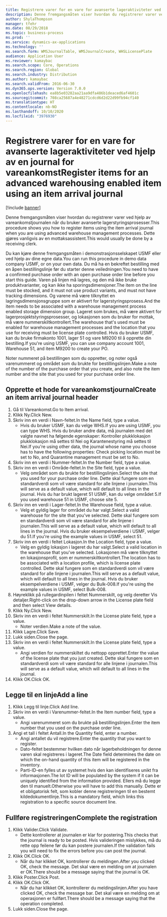 ```yaml
---
title: Registrere varer for en vare for avanserte lageraktiviteter ved hjelp av en journal for vareankomst
description: Denne fremgangsmåten viser hvordan du registrerer varer ved hjelp av vareankomstjournalen når du bruker avanserte lagerstyringsprosesser.
author: ShylaThompson
manager: tfehr
ms.date: 08/29/2018
ms.topic: business-process
ms.prod: ''
ms.service: dynamics-ax-applications
ms.technology: ''
ms.search.form: WMSJournalTable, WMSJournalCreate, WHSLicensePlate
audience: Application User
ms.reviewer: kamaybac
ms.search.scope: Core, Operations
ms.search.region: Global
ms.search.industry: Distribution
ms.author: kamaybac
ms.search.validFrom: 2016-06-30
ms.dyn365.ops.version: Version 7.0.0
ms.openlocfilehash: ea8b5e03282aa21aa9dfa486b1deaced6af4601c
ms.sourcegitcommit: 708ca25687a4e48271cdcd6d2d22d99fb94cf140
ms.translationtype: HT
ms.contentlocale: nb-NO
ms.lasthandoff: 10/10/2020
ms.locfileid: "3976930"
---
```

# <a name="register-items-for-an-advanced-warehousing-enabled-item-using-an-item-arrival-journal"></a><span data-ttu-id="28214-103">Registrere varer for en vare for avanserte lageraktiviteter ved hjelp av en journal for vareankomst</span><span class="sxs-lookup"><span data-stu-id="28214-103">Register items for an advanced warehousing enabled item using an item arrival journal</span></span>

[!include [banner](../../includes/banner.md)]

<span data-ttu-id="28214-104">Denne fremgangsmåten viser hvordan du registrerer varer ved hjelp av vareankomstjournalen når du bruker avanserte lagerstyringsprosesser.</span><span class="sxs-lookup"><span data-stu-id="28214-104">This procedure shows you how to register items using the item arrival journal when you are using advanced warehouse management processes.</span></span> <span data-ttu-id="28214-105">Dette gjøres vanligvis av en mottaksassistent.</span><span class="sxs-lookup"><span data-stu-id="28214-105">This would usually be done by a receiving clerk.</span></span> 

<span data-ttu-id="28214-106">Du kan kjøre denne fremgangsmåten i demonstrasjonsselskapet USMF eller ved hjelp av dine egne data.</span><span class="sxs-lookup"><span data-stu-id="28214-106">You can run this procedure in demo data company USMF, or on your own data.</span></span> <span data-ttu-id="28214-107">Du må ha en bekreftet bestilling med en åpen bestillingslinje før du starter denne veiledningen.</span><span class="sxs-lookup"><span data-stu-id="28214-107">You need to have a confirmed purchase order with an open purchase order line before you start this guide.</span></span> <span data-ttu-id="28214-108">Varen på linjen må lagres, og den må ikke bruke produktvarianter, og kan ikke ha sporingsdimensjoner.</span><span class="sxs-lookup"><span data-stu-id="28214-108">The item on the line must be stocked, and it must not use product variants, and must not have tracking dimensions.</span></span> <span data-ttu-id="28214-109">Og varene må være tilknyttet en lagringsdimensjonsgruppe som er aktivert for lagerstyringsprosess.</span><span class="sxs-lookup"><span data-stu-id="28214-109">And the item needs to be associated with a warehouse management process enabled storage dimension group.</span></span> <span data-ttu-id="28214-110">Lageret som brukes, må være aktivert for lagerprosjektstyringsprosesser, og lokasjonen som du bruker for mottak, må være nummerskiltkontrollert.</span><span class="sxs-lookup"><span data-stu-id="28214-110">The warehouse that's used must be enabled for warehouse management processes and the location that you use for receiving must be license plate controlled.</span></span> <span data-ttu-id="28214-111">Hvis du bruker USMF, kan du bruke firmakonto 1001, lager 51 og vare M9200 til å opprette din bestilling.</span><span class="sxs-lookup"><span data-stu-id="28214-111">If you're using USMF, you can use company account 1001, Warehouse 51, and item M9200 to create your PO.</span></span> 

<span data-ttu-id="28214-112">Noter nummeret på bestillingen som du oppretter, og noter også varenummeret og området som du brukte for bestillingslinjen.</span><span class="sxs-lookup"><span data-stu-id="28214-112">Make a note of the number of the purchase order that you create, and also note the item number and the site that you used for your purchase order line.</span></span>


## <a name="create-an-item-arrival-journal-header"></a><span data-ttu-id="28214-113">Opprette et hode for vareankomstjournal</span><span class="sxs-lookup"><span data-stu-id="28214-113">Create an item arrival journal header</span></span>
1. <span data-ttu-id="28214-114">Gå til Vareankomst.</span><span class="sxs-lookup"><span data-stu-id="28214-114">Go to Item arrival.</span></span>
2. <span data-ttu-id="28214-115">Klikk Ny.</span><span class="sxs-lookup"><span data-stu-id="28214-115">Click New.</span></span>
3. <span data-ttu-id="28214-116">Skriv inn en verdi i Navn-feltet.</span><span class="sxs-lookup"><span data-stu-id="28214-116">In the Name field, type a value.</span></span>
    * <span data-ttu-id="28214-117">Hvis du bruker USMF, kan du velge WHS.</span><span class="sxs-lookup"><span data-stu-id="28214-117">If you are using USMF, you can type WHS.</span></span> <span data-ttu-id="28214-118">Hvis du bruker andre data, må journalen med det valgte navnet ha følgende egenskaper: Kontroller plukklokasjon plukklokasjon må settes til Nei og Karantenestyring må settes til Nei.</span><span class="sxs-lookup"><span data-stu-id="28214-118">If you're using other data, the journal whose name you choose has to have the following properties: Check picking location must be set to No, and Quarantine management must be set to No.</span></span>  
4. <span data-ttu-id="28214-119">Skriv inn en verdi i Nummer-feltet.</span><span class="sxs-lookup"><span data-stu-id="28214-119">In the Number field, type a value.</span></span>
5. <span data-ttu-id="28214-120">Skriv inn en verdi i Område-feltet.</span><span class="sxs-lookup"><span data-stu-id="28214-120">In the Site field, type a value.</span></span>
    * <span data-ttu-id="28214-121">Velg området som du brukte for bestillingslinjen.</span><span class="sxs-lookup"><span data-stu-id="28214-121">Select the site that you used for your purchase order line.</span></span> <span data-ttu-id="28214-122">Dette skal fungere som en standardverdi som vil være standard for alle linjene i journalen.</span><span class="sxs-lookup"><span data-stu-id="28214-122">This will serve as a default value, which will default to all lines in the journal.</span></span> <span data-ttu-id="28214-123">Hvis du har brukt lageret 51 USMF, kan du velge området 5.</span><span class="sxs-lookup"><span data-stu-id="28214-123">If you used warehouse 51 in USMF, choose site 5.</span></span>  
6. <span data-ttu-id="28214-124">Skriv inn en verdi i Lager-feltet.</span><span class="sxs-lookup"><span data-stu-id="28214-124">In the Warehouse field, type a value.</span></span>
    * <span data-ttu-id="28214-125">Velg et gyldig lager for området du har valgt.</span><span class="sxs-lookup"><span data-stu-id="28214-125">Select a valid warehouse for the site that you've selected.</span></span> <span data-ttu-id="28214-126">Dette skal fungere som en standardverdi som vil være standard for alle linjene i journalen.</span><span class="sxs-lookup"><span data-stu-id="28214-126">This will serve as a default value, which will default to all lines in the journal.</span></span> <span data-ttu-id="28214-127">Hvis du bruker eksempelverdiene i USMF, velger du 51.</span><span class="sxs-lookup"><span data-stu-id="28214-127">If you're using the example values in USMF, select 51.</span></span>  
7. <span data-ttu-id="28214-128">Skriv inn en verdi i feltet Lokasjon.</span><span class="sxs-lookup"><span data-stu-id="28214-128">In the Location field, type a value.</span></span>
    * <span data-ttu-id="28214-129">Velg en gyldig lokasjon i lageret du har valgt.</span><span class="sxs-lookup"><span data-stu-id="28214-129">Select a valid location in the warehouse that you've selected.</span></span> <span data-ttu-id="28214-130">Lokasjonen må være tilknyttet en lokasjonsprofil, som er nummerskiltkontrollert.</span><span class="sxs-lookup"><span data-stu-id="28214-130">The location has to be associated with a location profile, which is license plate controlled.</span></span> <span data-ttu-id="28214-131">Dette skal fungere som en standardverdi som vil være standard for alle linjene i journalen.</span><span class="sxs-lookup"><span data-stu-id="28214-131">This will serve as a default value, which will default to all lines in the journal.</span></span> <span data-ttu-id="28214-132">Hvis du bruker eksempelverdiene i USMF, velger du Bulk-008.</span><span class="sxs-lookup"><span data-stu-id="28214-132">If you're using the example values in USMF, select Bulk-008.</span></span>  
8. <span data-ttu-id="28214-133">Høyreklikk på rullegardinpilen i feltet Nummerskilt, og velg deretter Vis detaljer.</span><span class="sxs-lookup"><span data-stu-id="28214-133">Right-click on the drop-down arrow in the License plate field and then select View details.</span></span>
9. <span data-ttu-id="28214-134">Klikk Ny.</span><span class="sxs-lookup"><span data-stu-id="28214-134">Click New.</span></span>
10. <span data-ttu-id="28214-135">Skriv inn en verdi i feltet Nummerskilt.</span><span class="sxs-lookup"><span data-stu-id="28214-135">In the License plate field, type a value.</span></span>
    * <span data-ttu-id="28214-136">Noter verdien.</span><span class="sxs-lookup"><span data-stu-id="28214-136">Make a note of the value.</span></span>  
11. <span data-ttu-id="28214-137">Klikk Lagre.</span><span class="sxs-lookup"><span data-stu-id="28214-137">Click Save.</span></span>
12. <span data-ttu-id="28214-138">Lukk siden.</span><span class="sxs-lookup"><span data-stu-id="28214-138">Close the page.</span></span>
13. <span data-ttu-id="28214-139">Skriv inn en verdi i feltet Nummerskilt.</span><span class="sxs-lookup"><span data-stu-id="28214-139">In the License plate field, type a value.</span></span>
    * <span data-ttu-id="28214-140">Angi verdien for nummerskiltet du nettopp opprettet.</span><span class="sxs-lookup"><span data-stu-id="28214-140">Enter the value of the license plate that you just created.</span></span> <span data-ttu-id="28214-141">Dette skal fungere som en standardverdi som vil være standard for alle linjene i journalen.</span><span class="sxs-lookup"><span data-stu-id="28214-141">This will serve as a default value, which will default to all lines in the journal.</span></span>  
14. <span data-ttu-id="28214-142">Klikk OK.</span><span class="sxs-lookup"><span data-stu-id="28214-142">Click OK.</span></span>

## <a name="add-a-line"></a><span data-ttu-id="28214-143">Legge til en linje</span><span class="sxs-lookup"><span data-stu-id="28214-143">Add a line</span></span>
1. <span data-ttu-id="28214-144">Klikk Legg til linje.</span><span class="sxs-lookup"><span data-stu-id="28214-144">Click Add line.</span></span>
2. <span data-ttu-id="28214-145">Skriv inn en verdi i Varenummer-feltet.</span><span class="sxs-lookup"><span data-stu-id="28214-145">In the Item number field, type a value.</span></span>
    * <span data-ttu-id="28214-146">Angi varenummeret som du brukte på bestillingslinjen.</span><span class="sxs-lookup"><span data-stu-id="28214-146">Enter the item number that you used on the purchase order line.</span></span>  
3. <span data-ttu-id="28214-147">Angi et tall i feltet Antall.</span><span class="sxs-lookup"><span data-stu-id="28214-147">In the Quantity field, enter a number.</span></span>
    * <span data-ttu-id="28214-148">Angi antallet du vil registrere.</span><span class="sxs-lookup"><span data-stu-id="28214-148">Enter the quantity that you want to register.</span></span>  
    * <span data-ttu-id="28214-149">Dato-feltet bestemmer hvilken dato når lagerbeholdningen for denne varen skal registreres i lageret.</span><span class="sxs-lookup"><span data-stu-id="28214-149">The Date field determines the date on which the on-hand quantity of this item will be registered in the inventory.</span></span>  
    * <span data-ttu-id="28214-150">Parti-ID-en fylles ut av systemet hvis den kan identifiseres unikt fra informasjonen.</span><span class="sxs-lookup"><span data-stu-id="28214-150">The lot ID will be populated by the system if it can be uniquely identified from the information provided.</span></span> <span data-ttu-id="28214-151">Ellers må du legge den til manuelt.</span><span class="sxs-lookup"><span data-stu-id="28214-151">Otherwise you will have to add this manually.</span></span> <span data-ttu-id="28214-152">Dette er et obligatorisk felt, som kobler denne registreringen til en bestemt kildedokumentlinje.</span><span class="sxs-lookup"><span data-stu-id="28214-152">This is a mandatory field, which links this registration to a specific source document line.</span></span>  

## <a name="complete-the-registration"></a><span data-ttu-id="28214-153">Fullføre registreringen</span><span class="sxs-lookup"><span data-stu-id="28214-153">Complete the registration</span></span>
1. <span data-ttu-id="28214-154">Klikk Valider.</span><span class="sxs-lookup"><span data-stu-id="28214-154">Click Validate.</span></span>
    * <span data-ttu-id="28214-155">Dette kontrollerer at journalen er klar for postering.</span><span class="sxs-lookup"><span data-stu-id="28214-155">This checks that the journal is ready to be posted.</span></span> <span data-ttu-id="28214-156">Hvis valideringen mislykkes, må du rette opp feilene før du kan postere journalen.</span><span class="sxs-lookup"><span data-stu-id="28214-156">If the validation fails you will need to fix the errors before you can post the journal.</span></span>  
2. <span data-ttu-id="28214-157">Klikk OK.</span><span class="sxs-lookup"><span data-stu-id="28214-157">Click OK.</span></span>
    * <span data-ttu-id="28214-158">Når du har klikket OK, kontrollerer du meldingen.</span><span class="sxs-lookup"><span data-stu-id="28214-158">After you clicked OK, check the message.</span></span> <span data-ttu-id="28214-159">Det skal være en melding om at journalen er OK.</span><span class="sxs-lookup"><span data-stu-id="28214-159">There should be a message saying that the journal is OK.</span></span>  
3. <span data-ttu-id="28214-160">Klikk Poster.</span><span class="sxs-lookup"><span data-stu-id="28214-160">Click Post.</span></span>
4. <span data-ttu-id="28214-161">Klikk OK.</span><span class="sxs-lookup"><span data-stu-id="28214-161">Click OK.</span></span>
    * <span data-ttu-id="28214-162">Når du har klikket OK, kontrollerer du meldingslinjen.</span><span class="sxs-lookup"><span data-stu-id="28214-162">After you have clicked OK, check the message bar.</span></span> <span data-ttu-id="28214-163">Det skal være en melding om at operasjonen er fullført.</span><span class="sxs-lookup"><span data-stu-id="28214-163">There should be a message saying that the operation completed.</span></span>  
5. <span data-ttu-id="28214-164">Lukk siden.</span><span class="sxs-lookup"><span data-stu-id="28214-164">Close the page.</span></span>

